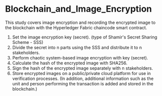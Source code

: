 # Blockchain_and_Image_Encryption

This study covers image encryption and recording the encrypted image to the blockchain with the Hyperledger Fabric chaincode smart contract.

1. Set the image encryption key (secret). (type of Shamir's Secret Sharing Scheme - SSS)
2. Divide the secret into n parts using the SSS and distribute it to n stakeholders.
3. Perform chaotic system-based image encryption with key (secret).
4. Calculate the hash of the encrypted image with SHA256.
5. Sign the hash of the encrypted image separately with n stakeholders.
6. Store encrypted images on a public/private cloud platform for use in verification processes.
(In addition, additional information such as the unit and person performing the transaction is added and stored in the blockchain.)
